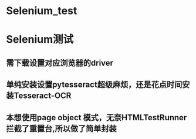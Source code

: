 # Selenium_test
# Selenium测试
## 需下载设置对应浏览器的driver
## 单纯安装设置pytesseract超级麻烦，还是花点时间安装Tesseract-OCR
## 本想使用page object 模式，无奈HTMLTestRunner拦截了重置台,所以做了简单封装
